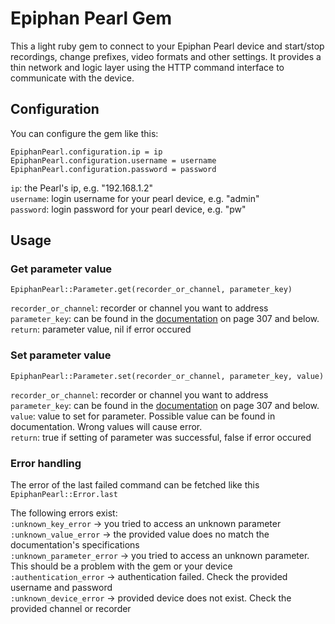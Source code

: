 # Epiphan Pearl Gem

This a light ruby gem to connect to your Epiphan Pearl device and start/stop recordings, change prefixes, video formats and other settings. 
It provides a thin network and logic layer using the HTTP command interface to communicate with the device.

## Configuration
You can configure the gem like this:  

`EpiphanPearl.configuration.ip = ip`  
`EpiphanPearl.configuration.username = username`  
`EpiphanPearl.configuration.password = password`


`ip`: the Pearl's ip, e.g. "192.168.1.2"  
`username`: login username for your pearl device, e.g. "admin"  
`password`: login password for your pearl device, e.g. "pw"
  
## Usage  
  
### Get parameter value  
`
EpiphanPearl::Parameter.get(recorder_or_channel, parameter_key)
`    

`recorder_or_channel`: recorder or channel you want to address  
`parameter_key`: can be found in the [documentation](http://www.epiphan.com/wp-content/uploads/2014/09/Epiphan_Pearl_userguide.pdf) on page 307 and below.  
`return`: parameter value, nil if error occured 
  
### Set parameter value  
`
EpiphanPearl::Parameter.set(recorder_or_channel, parameter_key, value)
`    

`recorder_or_channel`: recorder or channel you want to address  
`parameter_key`: can be found in the [documentation](http://www.epiphan.com/wp-content/uploads/2014/09/Epiphan_Pearl_userguide.pdf) on page 307 and below.  
`value`: value to set for parameter. Possible value can be found in documentation. Wrong values will cause error.  
`return`: true if setting of parameter was successful, false if error occured   
  
### Error handling  
The error of the last failed command can be fetched like this  
`EpiphanPearl::Error.last`  
  
The following errors exist:  
`:unknown_key_error`  -> you tried to access an unknown parameter  
`:unknown_value_error` -> the provided value does no match the documentation's specifications  
`:unknown_parameter_error` -> you tried to access an unknown parameter. This should be a problem with the gem or your device  
`:authentication_error` -> authentication failed. Check the provided username and password  
`:unknown_device_error` -> provided device does not exist. Check the provided channel or recorder  
